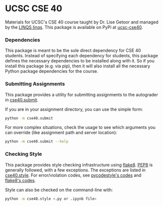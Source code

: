 # UCSC CSE 40

Materials for UCSC's CSE 40 course taught by Dr. Lise Getoor and managed by the [LINQS linqs](https://linqs.org/).
This package is available on PyPi at [ucsc-cse40](https://pypi.org/project/ucsc-cse40/).

### Dependencies

This package is meant to be the sole direct dependency for CSE 40 students.
Instead of specifying each dependency for students, this package defines the necessary dependencies to be installed along with it.
So if you install this package (e.g. via pip), then it will also install all the necessary Python package dependencies for the course.

### Submitting Assignments

This package provides a utility for submitting assignments to the autograder in [cse40.submit](https://github.com/ucsc-cse-40/ucsc-cse40/blob/main/cse40/submit.py).

If you are in your assignment directory, you can use the simple form:
```bash
python -m cse40.submit
```

For more complex situations, check the usage to see which arguments you can override (like assignment path and server location):
```bash
python -m cse40.submit --help
```

### Checking Style

This package provides style checking infrastructure using [flake8](https://flake8.pycqa.org).
[PEP8](https://pep8.org/) is generally followed, with a few exceptions.
The exceptions are listed in [cse40.style](https://github.com/ucsc-cse-40/ucsc-cse40/blob/main/cse40/style.py).
For error/violation codes, see [pycodestyle's codes](https://pycodestyle.pycqa.org/en/latest/intro.html#error-codes) and [flake8's codes](https://flake8.pycqa.org/en/latest/user/error-codes.html).

Style can also be checked on the command-line with:
```bash
python -m cse40.style <.py or .ipynb file>
```
